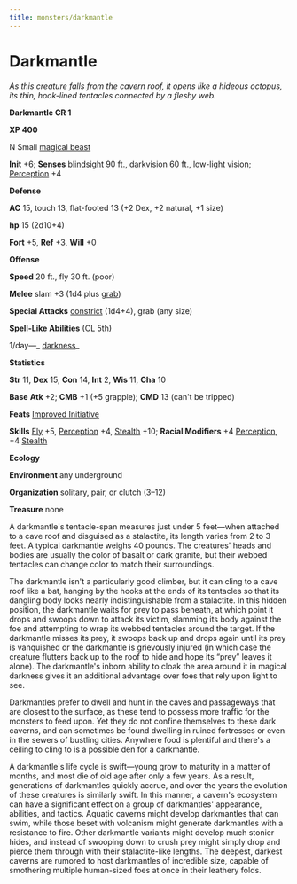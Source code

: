```yaml
---
title: monsters/darkmantle
---
```

# Darkmantle

_As this creature falls from the cavern roof, it opens like a hideous octopus, its thin, hook-lined tentacles connected by a fleshy web._

**Darkmantle CR 1**

**XP 400**

N Small [magical beast](creatureTypes.md#_magical-beast)

**Init** +6; **Senses** [blindsight](universalMonsterRules.md#_blindsight) 90 ft., darkvision 60 ft., low-light vision; [Perception](../skills/perception.md#_perception) +4

**Defense**

**AC** 15, touch 13, flat-footed 13 (+2 Dex, +2 natural, +1 size)

**hp** 15 (2d10+4)

**Fort** +5, **Ref** +3, **Will** +0

**Offense**

**Speed** 20 ft., fly 30 ft. (poor)

**Melee** slam +3 (1d4 plus [grab](universalMonsterRules.md#_grab))

**Special Attacks** [constrict](universalMonsterRules.md#_constrict) (1d4+4), grab (any size)

**Spell-Like Abilities** (CL 5th)

1/day—_ [darkness](../spells/darkness.md#_darkness)_

**Statistics**

**Str** 11, **Dex** 15, **Con** 14, **Int** 2, **Wis** 11, **Cha** 10

**Base**  **Atk** +2; **CMB** +1 (+5 grapple); **CMD** 13 (can't be tripped)

**Feats** [Improved Initiative](../feats.md#_improved-initiative)

**Skills** [Fly](../skills/fly.md#_fly) +5, [Perception](../skills/perception.md#_perception) +4, [Stealth](../skills/stealth.md#_stealth) +10; **Racial Modifiers** +4 [Perception](../skills/perception.md#_perception), +4 [Stealth](../skills/stealth.md#_stealth)

**Ecology**

**Environment** any underground

**Organization** solitary, pair, or clutch (3–12)

**Treasure** none

A darkmantle's tentacle-span measures just under 5 feet—when attached to a cave roof and disguised as a stalactite, its length varies from 2 to 3 feet. A typical darkmantle weighs 40 pounds. The creatures' heads and bodies are usually the color of basalt or dark granite, but their webbed tentacles can change color to match their surroundings.

The darkmantle isn't a particularly good climber, but it can cling to a cave roof like a bat, hanging by the hooks at the ends of its tentacles so that its dangling body looks nearly indistinguishable from a stalactite. In this hidden position, the darkmantle waits for prey to pass beneath, at which point it drops and swoops down to attack its victim, slamming its body against the foe and attempting to wrap its webbed tentacles around the target. If the darkmantle misses its prey, it swoops back up and drops again until its prey is vanquished or the darkmantle is grievously injured (in which case the creature flutters back up to the roof to hide and hope its “prey” leaves it alone). The darkmantle's inborn ability to cloak the area around it in magical darkness gives it an additional advantage over foes that rely upon light to see.

Darkmantles prefer to dwell and hunt in the caves and passageways that are closest to the surface, as these tend to possess more traffic for the monsters to feed upon. Yet they do not confine themselves to these dark caverns, and can sometimes be found dwelling in ruined fortresses or even in the sewers of bustling cities. Anywhere food is plentiful and there's a ceiling to cling to is a possible den for a darkmantle.

A darkmantle's life cycle is swift—young grow to maturity in a matter of months, and most die of old age after only a few years. As a result, generations of darkmantles quickly accrue, and over the years the evolution of these creatures is similarly swift. In this manner, a cavern's ecosystem can have a significant effect on a group of darkmantles' appearance, abilities, and tactics. Aquatic caverns might develop darkmantles that can swim, while those beset with volcanism might generate darkmantles with a resistance to fire. Other darkmantle variants might develop much stonier hides, and instead of swooping down to crush prey might simply drop and pierce them through with their stalactite-like lengths. The deepest, darkest caverns are rumored to host darkmantles of incredible size, capable of smothering multiple human-sized foes at once in their leathery folds.

